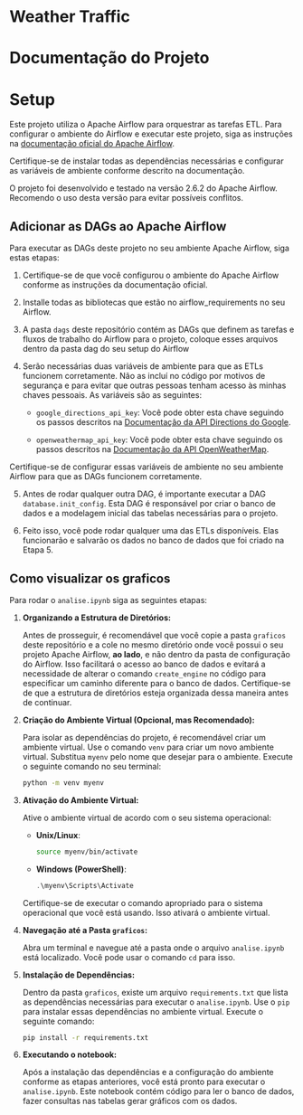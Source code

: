 # Weather Traffic

# Documentação do Projeto

# Setup
Este projeto utiliza o Apache Airflow para orquestrar as tarefas ETL. Para configurar o ambiente do Airflow e executar este projeto, siga as instruções na [documentação oficial do Apache Airflow](https://airflow.apache.org/docs/apache-airflow/stable/installation/index.html).

Certifique-se de instalar todas as dependências necessárias e configurar as variáveis de ambiente conforme descrito na documentação.

O projeto foi desenvolvido e testado na versão 2.6.2 do Apache Airflow. Recomendo o uso desta versão para evitar possíveis conflitos.

## Adicionar as DAGs ao Apache Airflow

Para executar as DAGs deste projeto no seu ambiente Apache Airflow, siga estas etapas:

1. Certifique-se de que você configurou o ambiente do Apache Airflow conforme as instruções da documentação oficial.

2. Installe todas as bibliotecas que estão no airflow_requirements no seu Airflow.

3. A pasta `dags` deste repositório contém as DAGs que definem as tarefas e fluxos de trabalho do Airflow para o projeto, coloque esses arquivos dentro da pasta dag do seu setup do Airflow

4. Serão necessárias duas variáveis de ambiente para que as ETLs funcionem corretamente. Não as incluí no código por motivos de segurança e para evitar que outras pessoas tenham acesso às minhas chaves pessoais. As variáveis são as seguintes:

    - `google_directions_api_key`: Você pode obter esta chave seguindo os passos descritos na [Documentação da API Directions do Google](https://developers.google.com/maps/documentation/directions/overview).
    
    - `openweathermap_api_key`: Você pode obter esta chave seguindo os passos descritos na [Documentação da API OpenWeatherMap](https://openweathermap.org/api).

Certifique-se de configurar essas variáveis de ambiente no seu ambiente Airflow para que as DAGs funcionem corretamente.

5. Antes de rodar qualquer outra DAG, é importante executar a DAG `database.init_config`. Esta DAG é responsável por criar o banco de dados e a modelagem inicial das tabelas necessárias para o projeto.

6. Feito isso, você pode rodar qualquer uma das ETLs disponíveis. Elas funcionarão e salvarão os dados no banco de dados que foi criado na Etapa 5.

## Como visualizar os graficos

Para rodar o `analise.ipynb` siga as seguintes etapas:

1. **Organizando a Estrutura de Diretórios:**

   Antes de prosseguir, é recomendável que você copie a pasta `graficos` deste repositório e a cole no mesmo diretório onde você possui o seu projeto Apache Airflow, **ao lado**, e não dentro da pasta de configuração do Airflow. Isso facilitará o acesso ao banco de dados e evitará a necessidade de alterar o comando `create_engine` no código para especificar um caminho diferente para o banco de dados. Certifique-se de que a estrutura de diretórios esteja organizada dessa maneira antes de continuar.

2. **Criação do Ambiente Virtual (Opcional, mas Recomendado):**

   Para isolar as dependências do projeto, é recomendável criar um ambiente virtual. Use o comando `venv` para criar um novo ambiente virtual. Substitua `myenv` pelo nome que desejar para o ambiente. Execute o seguinte comando no seu terminal:

   ```bash
   python -m venv myenv

3. **Ativação do Ambiente Virtual:**

   Ative o ambiente virtual de acordo com o seu sistema operacional:

   - **Unix/Linux**:

     ```bash
     source myenv/bin/activate
     ```

   - **Windows (PowerShell)**:

     ```powershell
     .\myenv\Scripts\Activate
     ```

   Certifique-se de executar o comando apropriado para o sistema operacional que você está usando. Isso ativará o ambiente virtual.

4. **Navegação até a Pasta `graficos`:**

   Abra um terminal e navegue até a pasta onde o arquivo `analise.ipynb` está localizado. Você pode usar o comando `cd` para isso.

5. **Instalação de Dependências:**

   Dentro da pasta `graficos`, existe um arquivo `requirements.txt` que lista as dependências necessárias para executar o `analise.ipynb`. Use o `pip` para instalar essas dependências no ambiente virtual. Execute o seguinte comando:

   ```bash
   pip install -r requirements.txt

6. **Executando o notebook:**
   
    Após a instalação das dependências e a configuração do ambiente conforme as etapas anteriores, você está pronto para executar o `analise.ipynb`. Este notebook contém código para ler o banco de dados, fazer consultas nas tabelas gerar     gráficos com os dados.

